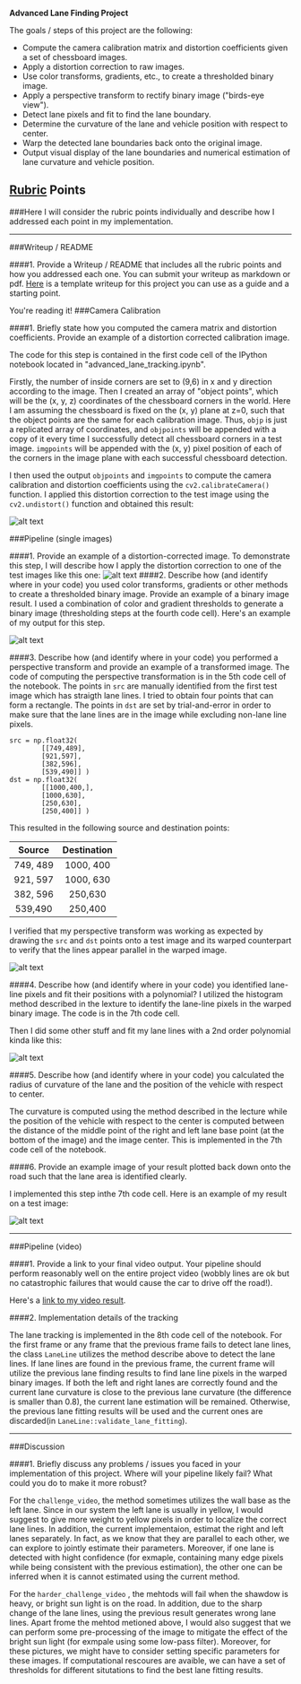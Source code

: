 
**Advanced Lane Finding Project**

The goals / steps of this project are the following:

* Compute the camera calibration matrix and distortion coefficients given a set of chessboard images.
* Apply a distortion correction to raw images.
* Use color transforms, gradients, etc., to create a thresholded binary image.
* Apply a perspective transform to rectify binary image ("birds-eye view").
* Detect lane pixels and fit to find the lane boundary.
* Determine the curvature of the lane and vehicle position with respect to center.
* Warp the detected lane boundaries back onto the original image.
* Output visual display of the lane boundaries and numerical estimation of lane curvature and vehicle position.

[//]: # (Image References)

[image1]: ./figures/undistort_output.png "Undistorted"
[image2]: ./figures/undistort_output_test.png "Undistorted Test"
[image3]: ./figures/binary_combo_example.png "Binary Example"
[image4]: ./figures/warped_straight_lines.png "Warp Example"
[image5]: ./figures/color_fit_lines.png "Fit Visual"
[image6]: ./figures/example_output.png "Output"
[video1]: ./project_video.mp4 "Video"

## [Rubric](https://review.udacity.com/#!/rubrics/571/view) Points
###Here I will consider the rubric points individually and describe how I addressed each point in my implementation.  

---
###Writeup / README

####1. Provide a Writeup / README that includes all the rubric points and how you addressed each one.  You can submit your writeup as markdown or pdf.  [Here](https://github.com/udacity/CarND-Advanced-Lane-Lines/blob/master/writeup_template.md) is a template writeup for this project you can use as a guide and a starting point.  

You're reading it!
###Camera Calibration

####1. Briefly state how you computed the camera matrix and distortion coefficients. Provide an example of a distortion corrected calibration image.

The code for this step is contained in the first code cell of the IPython notebook located in "advanced_lane_tracking.ipynb".  

Firstly, the number of inside corners are set to (9,6) in x and y direction according to the image. Then I created an array of "object points", which will be the (x, y, z) coordinates of the chessboard corners in the world. Here I am assuming the chessboard is fixed on the (x, y) plane at z=0, such that the object points are the same for each calibration image.  Thus, `objp` is just a replicated array of coordinates, and `objpoints` will be appended with a copy of it every time I successfully detect all chessboard corners in a test image.  `imgpoints` will be appended with the (x, y) pixel position of each of the corners in the image plane with each successful chessboard detection.  

I then used the output `objpoints` and `imgpoints` to compute the camera calibration and distortion coefficients using the `cv2.calibrateCamera()` function.  I applied this distortion correction to the test image using the `cv2.undistort()` function and obtained this result:

![alt text][image1]

###Pipeline (single images)

####1. Provide an example of a distortion-corrected image.
To demonstrate this step, I will describe how I apply the distortion correction to one of the test images like this one:
![alt text][image2]
####2. Describe how (and identify where in your code) you used color transforms, gradients or other methods to create a thresholded binary image.  Provide an example of a binary image result.
I used a combination of color and gradient thresholds to generate a binary image (thresholding steps at the fourth code cell).  Here's an example of my output for this step.

![alt text][image3]

####3. Describe how (and identify where in your code) you performed a perspective transform and provide an example of a transformed image.
The code of computing the perspective transformation is in the 5th code cell of the notebook. The points in `src` are manually identified from the first test image which has straigth lane lines. I tried to obtain four points that can form a rectangle. The points in `dst` are set by trial-and-error in order to make sure that the lane lines are in the image while excluding non-lane line pixels.

```
src = np.float32(
        [[749,489],
        [921,597],
        [382,596],
        [539,490]] )
dst = np.float32(
        [[1000,400,],    
        [1000,630],
        [250,630],
        [250,400]] )

```
This resulted in the following source and destination points:

| Source        | Destination   |
|:-------------:|:-------------:|
| 749, 489      | 1000, 400        |
| 921, 597      | 1000, 630      |
| 382, 596     | 250,630      |
| 539,490      | 250,400        |

I verified that my perspective transform was working as expected by drawing the `src` and `dst` points onto a test image and its warped counterpart to verify that the lines appear parallel in the warped image.

![alt text][image4]

####4. Describe how (and identify where in your code) you identified lane-line pixels and fit their positions with a polynomial?
I utilized the histogram method described in the lexture to identify the lane-line pixels in the warped binary image. The code is in the 7th code cell.

Then I did some other stuff and fit my lane lines with a 2nd order polynomial kinda like this:

![alt text][image5]

####5. Describe how (and identify where in your code) you calculated the radius of curvature of the lane and the position of the vehicle with respect to center.

The curvature is computed using the method described in the lecture while the position of the vehicle with respect to the center is computed between the distance of the middle point of the right and left lane base point (at the bottom of the image) and the image center.  This is implemented in the 7th code cell of the notebook.

####6. Provide an example image of your result plotted back down onto the road such that the lane area is identified clearly.

I implemented this step inthe 7th code cell.  Here is an example of my result on a test image:

![alt text][image6]

---

###Pipeline (video)

####1. Provide a link to your final video output.  Your pipeline should perform reasonably well on the entire project video (wobbly lines are ok but no catastrophic failures that would cause the car to drive off the road!).

Here's a [link to my video result](https://drive.google.com/file/d/0B8qitkbIZglGUVN1SXc1RnY5Nkk/view?usp=sharing). 

####2. Implementation details of the tracking


The lane tracking is implemented in the 8th code cell of the notebook. For the first frame or any frame that the previous frame fails to detect lane lines, the class `LaneLine` utilizes the method describe above to detect the lane lines. If lane lines are found in the previous frame, the current frame will utilize the previous lane finding results to find lane line pixels in the warped binary images. If both the left and right lanes are correctly found and the current lane curvature is close to the previous lane curvature (the difference is smaller than 0.8), the current lane estimation will be remained. Otherwise, the previous lane fitting results will be used and the current ones are discarded(in `LaneLine::validate_lane_fitting`).

---

###Discussion

####1. Briefly discuss any problems / issues you faced in your implementation of this project.  Where will your pipeline likely fail?  What could you do to make it more robust?

For the `challenge_video`, the method sometimes utilizes the wall base as the left lane. Since in our system the left lane is usually in yellow, I would suggest to give more weight to yellow pixels in order to localize the correct lane lines. In addition, the current implementaion, estimat the right and left lanes separately. In fact, as we know that they are parallel to each other, we can explore to jointly estimate their parameters. Moreover, if one lane is detected with hight confidence (for exmaple, containing many edge pixels while being consistent with the previous estimation), the other one can be inferred when it is cannot estimated using the current method.

For the `harder_challenge_video` , the mehtods will fail when the shawdow is heavy, or bright sun light is on the road. In addition, due to the sharp change of the lane lines, using the previous result generates wrong lane lines. Apart frome the mehtod metioned above, I would also suggest that we can perform some pre-processing of the image to mitigate the effect of the bright sun light (for exmpale using some low-pass filter). Moreover, for these pictures, we might have to consider setting specific parameters for these images. If computational rescoures are avaible, we can have a set of thresholds for different situtations to find the best lane fitting results.
